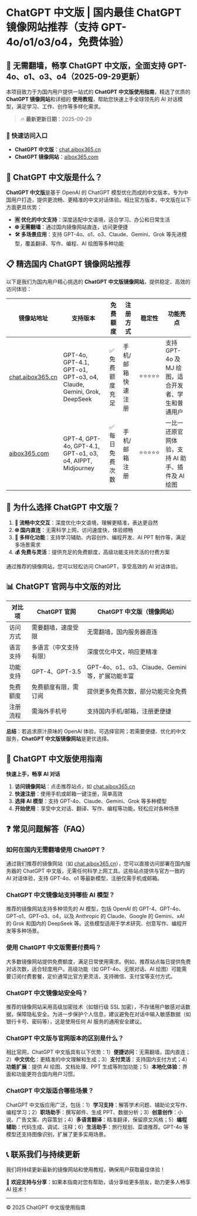 # ChatGPT 中文版 | 国内最佳 ChatGPT 镜像网站推荐（支持 GPT-4o/o1/o3/o4，免费体验）

## 📢 无需翻墙，畅享 ChatGPT 中文版，全面支持 GPT-4o、o1、o3、o4（2025-09-29更新）

本项目致力于为国内用户提供一站式的 **ChatGPT 中文版使用指南**，精选了优质的 **ChatGPT 镜像网站**和详细的 **使用教程**，帮助您快速上手全球领先的 AI 对话模型，满足学习、工作、创作等多样化需求。

> 🔥 **最新更新日期**：2025-09-29

### 🚀 快速访问入口

- **ChatGPT 中文版**：[chat.aibox365.cn](https://chat.aibox365.cn)
- **ChatGPT 镜像网站**：[aibox365.com](https://aibox365.com)

## 🤔 ChatGPT 中文版是什么？

**ChatGPT 中文版**是基于 OpenAI 的 ChatGPT 模型优化而成的中文版本，专为中国用户打造，提供更流畅、更精准的中文对话体验。相比官方版本，中文版在以下方面更具优势：

- **🈶 优化的中文支持**：深度适配中文语境，适合学习、办公和日常生活
- **🌐 无需翻墙**：通过国内镜像网站直连，访问更便捷
- **🛠️ 多场景应用**：支持 GPT-4o、o1、o3、Claude、Gemini、Grok 等先进模型，覆盖翻译、写作、编程、AI 绘图等多种功能

## 📋 精选国内 ChatGPT 镜像网站推荐

以下是我们为国内用户精心挑选的 **ChatGPT 中文版镜像网站**，提供稳定、高效的访问体验：

| 镜像站地址 | 支持版本 | 免费额度 | 注册方式 | 稳定性 | 功能亮点 |
|------------|----------|----------|----------|--------|----------|
| [chat.aibox365.cn](https://chat.aibox365.cn) | GPT-4o, GPT-4.1, GPT-o1, GPT-o3, o4, Claude, Gemini, Grok, DeepSeek | ✅ 免费额度充足 | 手机/邮箱快速注册 | ⭐⭐⭐⭐⭐ | 支持 GPT-4o 及 MJ 绘图，适合开发者、学生和普通用户 |
| [aibox365.com](https://aibox365.com) | GPT-4, GPT-4o, GPT-4.1, GPT-o1, o3, o4, AIPPT, Midjourney | ✅ 每日免费次数 | 手机/邮箱注册 | ⭐⭐⭐⭐⭐ | 一比一还原官网体验，支持 AI 助手、插件及 AI 绘图 |

## 🌟 为什么选择 ChatGPT 中文版？

1. **📝 流畅中文交互**：深度优化中文语境，理解更精准，表达更自然
2. **🌐 国内直连**：无需科学上网，访问速度快，体验顺畅
3. **🎯 多样化功能**：支持学习辅助、内容创作、编程开发、AI PPT 制作等，满足多场景需求
4. **💰 免费与灵活**：提供充足的免费额度，高级功能支持灵活的付费方案

通过推荐的镜像网站，您可以轻松访问 ChatGPT，享受高效的 AI 对话体验。

## 📊 ChatGPT 官网与中文版的对比

| 对比项 | ChatGPT 官网 | ChatGPT 中文版（镜像网站） |
|--------|--------------|----------------------------|
| 访问方式 | 需要翻墙，速度受限 | 无需翻墙，国内服务器直连 |
| 语言支持 | 多语言（中文支持有限） | 深度优化中文，响应更精准 |
| 功能支持 | GPT-4、GPT-3.5 | GPT-4o、o1、o3、Claude、Gemini 等，扩展功能丰富 |
| 免费额度 | 免费额度有限，需订阅 | 提供更多免费次数，部分功能完全免费 |
| 注册流程 | 需海外手机号 | 支持国内手机/邮箱，注册更便捷 |

**总结**：若追求原汁原味的 OpenAI 体验，可选择官网；若需要便捷、优化的中文服务，**ChatGPT 中文版镜像网站**是更优选择。

## 📝 ChatGPT 中文版使用指南

**快速上手，畅享 AI 对话**

1. **访问镜像网站**：点击推荐站点，如 [chat.aibox365.cn](https://chat.aibox365.cn)
2. **快速注册**：使用手机或邮箱一键注册，简单高效
3. **选择 AI 模型**：支持 GPT-4o、Claude、Gemini、Grok 等多种模型
4. **开始使用**：享受中文对话、翻译、写作、编程等功能，轻松应对各种场景

## ❓ 常见问题解答（FAQ）

### 如何在国内无需翻墙使用 ChatGPT？

通过我们推荐的镜像网站（如 [chat.aibox365.cn](https://chat.aibox365.cn)），您可以直接访问部署在国内服务器的 ChatGPT 中文版，无需任何科学上网工具。这些站点提供与官方一致的 AI 对话体验，支持 GPT-4o、o1 等最新模型，注册仅需手机或邮箱。

### ChatGPT 中文镜像站支持哪些 AI 模型？

推荐的镜像网站支持多种领先的 AI 模型，包括 OpenAI 的 GPT-4、GPT-4o、GPT-o1、GPT-o3、o4，以及 Anthropic 的 Claude、Google 的 Gemini、xAI 的 Grok 和国内的 DeepSeek 等。这些模型适用于学术研究、创意写作、编程开发等多种场景。

### 使用 ChatGPT 中文版需要付费吗？

大多数镜像网站提供免费额度，满足日常使用需求。例如，推荐站点每日提供免费对话次数，适合轻度用户。高级功能（如 GPT-4o、无限对话、AI 绘图）可能需要订阅付费套餐，定价通常比官方更灵活，支持微信、支付宝等支付方式。

### ChatGPT 中文镜像站安全吗？

推荐的镜像网站采用高级加密技术（如银行级 SSL 加密），不存储用户敏感对话数据，保障隐私安全。为进一步保护个人信息，建议避免在对话中输入敏感数据（如银行卡号、密码等），这是使用任何 AI 服务的通用安全建议。

### ChatGPT 中文版与官网版本的区别是什么？

相比官网，ChatGPT 中文版具有以下优势：1）**便捷访问**：无需翻墙，国内直连；2）**中文优化**：更精准的中文理解和生成；3）**支付灵活**：支持国内支付方式；4）**功能扩展**：提供 AI 绘图、文档处理、PPT 生成等附加功能；5）**本地化体验**：界面和功能更符合国内用户习惯。

### ChatGPT 中文版适合哪些场景？

ChatGPT 中文版应用广泛，包括：1）**学习支持**：解答学术问题、辅助论文写作、编程学习；2）**职场助手**：撰写邮件、生成 PPT、数据分析；3）**创意创作**：小说、广告文案、内容策划；4）**多语言翻译**：精准翻译，保留原文风格；5）**编程辅助**：代码生成、调试、注释；6）**生活助手**：旅行规划、菜谱推荐。GPT-4o 等模型还支持图像识别，扩展了更多实用场景。

## 📞 联系我们与持续更新

我们将持续更新最新的镜像网站和使用教程，确保用户获取最佳体验！

🌟 **欢迎支持与分享**：如果本指南对您有帮助，请分享给更多朋友，助力更多人畅享 AI 技术！

---

© 2025 ChatGPT 中文版使用指南

